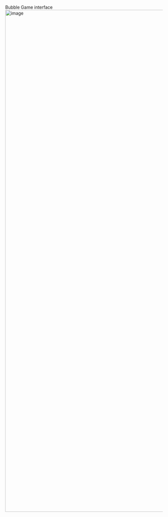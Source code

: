 Bubble Game interface 
<img width="2560" height="1600" alt="image" src="https://github.com/user-attachments/assets/74299a2f-fa63-46f3-abe4-10bf101c5194" />
